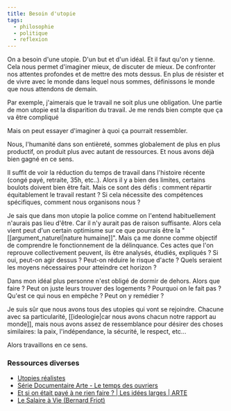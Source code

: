 ```yaml
---
title: Besoin d'utopie
tags:
  - philosophie
  - politique
  - reflexion
---
```


On a besoin d'une utopie. D'un but et d'un idéal. Et il faut qu'on y tienne. Cela nous permet d'imaginer mieux, de discuter de mieux. De confronter nos attentes profondes et de mettre des mots dessus. En plus de résister et de vivre avec le monde dans lequel nous sommes, définissons le monde que nous attendons de demain.

Par exemple, j'aimerais que le travail ne soit plus une obligation. Une partie de mon utopie est la disparition du travail. Je me rends bien compte que ça va être compliqué

Mais on peut essayer d'imaginer à quoi ça pourrait ressembler.

Nous, l'humanité dans son entièreté, sommes globalement de plus en plus productif, on produit plus avec autant de ressources. Et nous avons déjà bien gagné en ce sens.

Il suffit de voir la réduction du temps de travail dans l'histoire récente (congé payé, retraite, 35h, etc..). Alors il y a bien des limites, certains boulots doivent bien être fait. Mais ce sont des défis : comment répartir équitablement le travail restant ? Si cela nécessite des compétences spécifiques, comment nous organisons nous ?

Je sais que dans mon utopie la police comme on l'entend habituellement n'aurais pas lieu d'être. Car il n'y aurait pas de raison suffisante. Alors cela vient peut d'un certain optimisme sur ce que pourrais être la "[[argument_naturel|nature humaine]]". Mais ça me donne comme objectif de comprendre le fonctionnement de la délinquance. Ces actes que l'on reprouve collectivement peuvent, ils être analysés, étudiés, expliqués ? Si oui, peut-on agir dessus ? Peut-on réduire le risque d'acte ? Quels seraient les moyens nécessaires pour atteindre cet horizon ?

Dans mon idéal plus personne n'est obligé de dormir de dehors. Alors que faire ? Peut on juste leurs trouver des logements ? Pourquoi on le fait pas ? Qu'est ce qui nous en empêche ? Peut on y remédier ?

Je suis sûr que nous avons tous des utopies qui vont se rejoindre. Chacune avec sa particularité, [[ideologie|car nous avons chacun notre rapport au monde]], mais nous avons assez de ressemblance pour désirer des choses similaires: la paix, l'indépendance, la sécurité, le respect, etc...

Alors travaillons en ce sens.

### Ressources diverses

- [Utopies réalistes](https://www.seuil.com/ouvrage/utopies-realistes-rutger-bregman/9782021361872)
- [Série Documentaire Arte - Le temps des ouvriers](https://www.youtube.com/watch?v=y_CUtS1b6FI)
- [Et si on était payé à ne rien faire ? | Les idées larges | ARTE](https://www.youtube.com/watch?v=50vPCv7EPWE)
- [Le Salaire à Vie (Bernard Friot)](https://www.youtube.com/watch?v=uhg0SUYOXjw)
